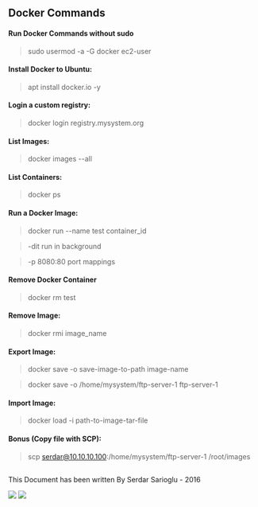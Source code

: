 ## Docker Commands

#### Run Docker Commands without sudo
>sudo usermod -a -G docker ec2-user

#### Install Docker to Ubuntu:
>apt install docker.io -y

#### Login a custom registry:
>docker login registry.mysystem.org

#### List Images:
>docker images --all

#### List Containers:
>docker ps

#### Run a Docker Image:
>docker run --name test container_id

> -dit run in background

> -p 8080:80 port mappings

#### Remove Docker Container
>docker rm test

#### Remove Image:
>docker rmi image_name

#### Export Image:
>docker save -o save-image-to-path image-name

>docker save -o /home/mysystem/ftp-server-1 ftp-server-1

#### Import Image:
>docker load -i path-to-image-tar-file

#### Bonus (Copy file with SCP):
>scp serdar@10.10.10.100:/home/mysystem/ftp-server-1 /root/images

## 

This Document has been written By Serdar Sarioglu - 2016

<a href="https://mysystem.org" title="Mysystem.org"><img src="https://img.shields.io/website-up-down-green-red/http/shields.io.svg?label=Visit%20mysystem.org"></a>
<a href="https://www.paypal.me/ssarioglu" title="Support project"><img src="https://img.shields.io/badge/Donate%20me-paypal-brightgreen.svg"></a>
